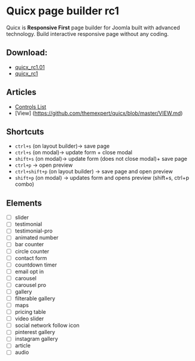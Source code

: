 # Quicx page builder rc1
Quicx is <strong>Responsive First</strong> page builder for Joomla built with advanced technology. Build interactive responsive page without any coding.

## Download:
- [quicx_rc1.01](https://github.com/themexpert/quicx/files/121438/pkg_quicx-pro.zip)
- [quicx_rc1](https://github.com/themexpert/quicx/files/121275/pkg_quicx-pro.zip)

## Articles
- [Controls List](https://github.com/themexpert/quicx/blob/master/CONTROLS.md)
- [View] (https://github.com/themexpert/quicx/blob/master/VIEW.md)

## Shortcuts
- `ctrl+s` (on layout builder)-> save page
- `ctrl+s` (on modal)-> update form + close modal
- `shift+s` (on modal)-> update form (does not close modal)+ save page
- `ctrl+p` -> open preview
- `ctrl+shift+p` (on layout builder) -> save page and open preview
- `shift+p` (on modal) -> updates form and opens preview (shift+s, ctrl+p combo)


## Elements
- [ ] slider
- [ ] testimonial
- [ ] testimonial-pro
- [ ] animated number
- [ ] bar counter
- [ ] circle counter
- [ ] contact form
- [ ] countdown timer
- [ ] email opt in
- [ ] carousel
- [ ] carousel pro
- [ ] gallery
- [ ] filterable gallery
- [ ] maps
- [ ] pricing table
- [ ] video slider
- [ ] social network follow icon
- [ ] pinterest gallery
- [ ] instagram gallery
- [ ] article
- [ ] audio
